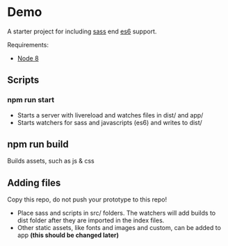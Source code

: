 # Demo

A starter project for including [sass](http://sass-lang.com/guide) end [es6](https://babeljs.io/learn-es2015/) support.

Requirements:

* [Node 8](http://sass-lang.com/guide)


## Scripts

### npm run start

 * Starts a server with livereload and watches files in dist/ and app/
 * Starts watchers for sass and javascripts (es6) and writes to dist/

## npm run build

Builds assets, such as js & css


## Adding files

Copy this repo, do not push your prototype to this repo!

* Place sass and scripts in src/ folders. The watchers will add builds to dist folder after they are imported in the index files.
* Other static assets, like fonts and images and custom, can be added to app **(this should be changed later)**
